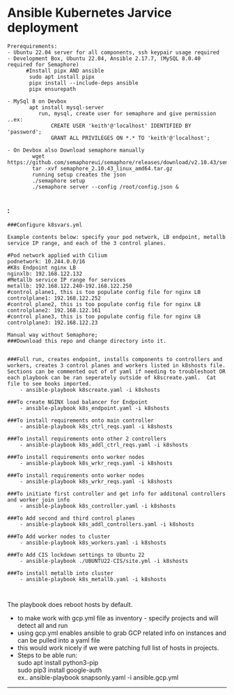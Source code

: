 
# Ansible Kubernetes Jarvice deployment
```
Prerequirements:
- Ubuntu 22.04 server for all components, ssh keypair usage required
- Development Box, Ubuntu 22.04, Ansible 2.17.7, (MySQL 8.0.40 required for Semaphore)
      #Install pipx AND ansible
       sudo apt install pipx
       pipx install --include-deps ansible
       pipx ensurepath
  
- MySql 8 on Devbox
       apt install mysql-server
          run, mysql, create user for semaphore and give permission ..ex:
              CREATE USER 'keith'@'localhost' IDENTIFIED BY 'password';
              GRANT ALL PRIVILEGES ON *.* TO 'keith'@'localhost';
  
- On Devbox also Download semaphore manually  
        wget https://github.com/semaphoreui/semaphore/releases/download/v2.10.43/semaphore_2.10.43_linux_amd64.tar.gz
        tar -xvf semaphore_2.10.43_linux_amd64.tar.gz
        running setup creates the json
        ./semaphore setup
        ./semaphore server --config /root/config.json &
  
```


    


###  :
```
###Configure k8svars.yml

Example contents below: specify your pod network, LB endpoint, metallb service IP range, and each of the 3 control planes.   

#Pod network applied with Cilium
podnetwork: 10.244.0.0/16
#K8s Endpoint nginx LB
nginxlb: 192.168.122.132
#Metallb service IP range for services
metallb: 192.168.122.240-192.168.122.250
#control plane1, this is too populate config file for nginx LB
controlplane1: 192.168.122.252
#control plane2, this is too populate config file for nginx LB
controlplane2: 192.168.122.161
#control plane3, this is too populate config file for nginx LB
controlplane3: 192.168.122.23

Manual way without Semaphore;
###Download this repo and change directory into it.


###Full run, creates endpoint, installs components to controllers and workers, creates 3 control planes and workers listed in k8shosts file.  Sections can be commented out of of yaml if needing to troubleshoot OR each playbook can be ran seperately outside of k8screate.yaml.  Cat file to see books imported.
    - ansible-playbook k8screate.yaml -i k8shosts

###To create NGINX load balancer for Endpoint
    - ansible-playbook k8s_endpoint.yaml -i k8shosts

###To install requirements onto main controller
    - ansible-playbook k8s_ctrl_reqs.yaml -i k8shosts

###To install requirements onto other 2 controllers
    - ansible-playbook k8s_addl_ctrl_reqs.yaml -i k8shosts

###To install requirements onto worker nodes
    - ansible-playbook k8s_wrkr_reqs.yaml -i k8shosts

###To install requirements onto worker nodes
    - ansible-playbook k8s_wrkr_reqs.yaml -i k8shosts

###To initiate first controller and get info for additonal controllers and worker join info
    - ansible-playbook k8s_controller.yaml -i k8shosts

###To Add second and third control planes
    - ansible-playbook k8s_addl_controllers.yaml -i k8shosts

###To Add worker nodes to cluster
    - ansible-playbook k8s_workers.yaml -i k8shosts

###To Add CIS lockdown settings to Ubuntu 22
    - ansible-playbook ./UBUNTU22-CIS/site.yml -i k8shosts

###To install metallb into cluster
    - ansible-playbook k8s_metallb.yaml -i k8shosts



```

The playbook does reboot hosts by default.  


- to make work with gcp.yml file as inventory - specify projects and will detect all and run  
- using gcp.yml enables ansible to grab GCP related info on instances and can be pulled into a yaml file  
- this would work nicely if we were patching full list of hosts in projects.  
- Steps to be able run:  
sudo apt install python3-pip  
sudo pip3 install google-auth  
ex.. ansible-playbook snapsonly.yaml -i ansible.gcp.yml  

---

 
